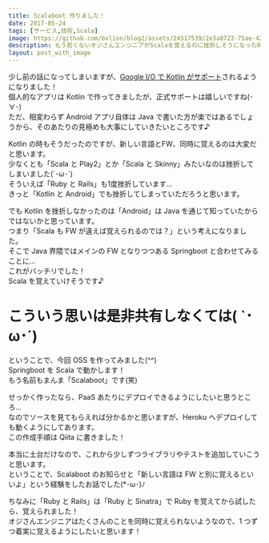 ```yaml
---
title: Scalaboot 作りました！ 
date: 2017-05-24
tags: [サービス,技術,Scala]
image: https://github.com/bvlion/blog2/assets/24517539/2e3a8723-75ae-420d-a2b9-02b5e46c1c6e
description: もう若くないオジさんエンジニアがScalaを覚えるのに挫折しそうになった時、Scalabootを作って着実に勉強して覚えていけるようになったお話です(*･ω･)ﾉ
layout: post_with_image
---
```


少し前の話になってしまいますが、[Google I/O で Kotlin がサポート](http://jp.techcrunch.com/2017/05/18/20170517google-makes-kotlin-a-first-class-language-for-writing-android-apps/)されるようになりました！  
個人的なアプリは Kotlin で作ってきましたが、正式サポートは嬉しいですね(･∀･)  
ただ、相変わらず Android アプリ自体は Java で書いた方が楽ではあるでしょうから、そのあたりの見極めも大事にしていきたいところです♪

Kotlin の時もそうだったのですが、新しい言語とFW、同時に覚えるのは大変だと思います。  
少なくとも「Scala と Play2」とか「Scala と Skinny」みたいなのは挫折してしまいました(´･ω･`)  
そういえば「Ruby と Rails」も1度挫折しています…  
きっと「Kotlin と Android」でも挫折してしまっていただろうと思います。

でも Kotlin を挫折しなかったのは「Android」は Java を通じて知っていたからではないかと思っています。  
つまり「Scala も FW が違えば覚えられるのでは？」という考えになりました。  
そこで Java 界隈ではメインの FW となりつつある Springboot と合わせてみることに…  
これがバッチリでした！  
Scala を覚えていけそうです♪

# こういう思いは是非共有しなくては( `･ω･´)

ということで、今回 OSS を作ってみました(^^)  
Springboot を Scala で動かします！  
もう名前もまんま「Scalaboot」です(笑)

せっかく作ったなら、PaaS あたりにデプロイできるようにしたいと思うところ…  
なのでソースを見てもらえれば分かるかと思いますが、Heroku へデプロイしても動くようにしてあります。  
この作成手順は Qiita に書きました！

本当に土台だけなので、これから少しずつライブラリやテストを追加していこうと思います。  
ということで、Scalaboot のお知らせと「新しい言語は FW と別に覚えるといいよ」という経験をしたお話でした(*･ω･)ﾉ

ちなみに「Ruby と Rails」は「Ruby と Sinatra」で Ruby を覚えてから試したら、覚えられました！  
オジさんエンジニアはたくさんのことを同時に覚えられないようなので、1 つずつ着実に覚えるようにしたいと思います！